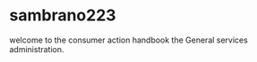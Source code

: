 sambrano223
===========

welcome to the consumer action handbook the General services administration.
